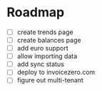# Roadmap
- [ ] create trends page
- [ ] create balances page
- [ ] add euro support
- [ ] allow importing data
- [ ] add sync status
- [ ] deploy to invoicezero.com
- [ ] figure out multi-tenant
